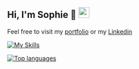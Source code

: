 ## Hi, I'm Sophie 👋 <img width="25px" src="https://cdn.jsdelivr.net/gh/devicons/devicon@latest/icons/linux/linux-original.svg" />

Feel free to visit my [portfolio](https://smstone0.github.io/) or my [Linkedin](https://www.linkedin.com/in/sophie-stone-/)

[![My Skills](https://skillicons.dev/icons?i=js,html,css,java,c,py,dart,react,flutter,figma,sqlite,mysql,aws,terraform&perline=7)](https://skillicons.dev)

[![Top languages](https://github-readme-stats-smstone0.vercel.app/api/top-langs/?username=smstone0&theme=nightowl&layout=compact&include_private=true&cache_seconds=600&langs_count=8&hide_border=true&bg_color=00000000)](https://github.com/anuraghazra/github-readme-stats)

<!--
**smstone0/smstone0** is a ✨ _special_ ✨ repository because its `README.md` (this file) appears on your GitHub profile.

Here are some ideas to get you started:

- 🔭 I’m currently working on ...
- 🌱 I’m currently learning ...
- 👯 I’m looking to collaborate on ...
- 🤔 I’m looking for help with ...
- 💬 Ask me about ...
- 📫 How to reach me: ...
- 😄 Pronouns: ...
- ⚡ Fun fact: ...
-->
